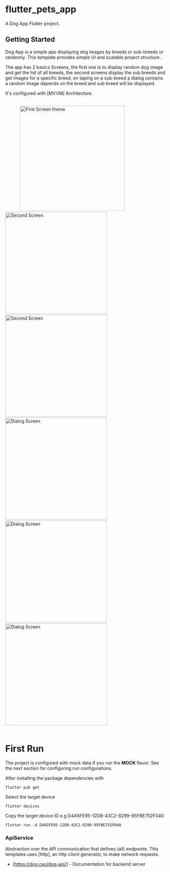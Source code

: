 # flutter_pets_app

A Dog App Flutter project.

## Getting Started

Dog App is a simple app displaying dog images by breeds or sub-breeds or randomly. This template provides simple UI and scalable project structure . 

The app has 2 basics Screens, the first one is to display random dog image and get the list of all breeds, the second screens display the sub breeds and get images for a specific breed, on taping on a sub-breed a dialog contains a random image depends on the breed and sub breed will be displayed.

It's configured with [MVVM] Architecture.

<br />
<div>
  &emsp;&emsp;&emsp;
  <img src="https://github.com/doratekaya/PetsAppFlutter/blob/main/images/Screen1.png" alt="First Screen theme" width="330">
  &emsp;&emsp;&emsp;&emsp;
  <img src="https://github.com/doratekaya/PetsAppFlutter/blob/main/images/Screen2_1.png" alt="Second Screen" width="320">  
  &emsp;&emsp;&emsp;&emsp;
  <img src="https://github.com/doratekaya/PetsAppFlutter/blob/main/images/Screen2_2.png" alt="Second Screen" width="320">  
  &emsp;&emsp;&emsp;&emsp;
  <img src="https://github.com/doratekaya/PetsAppFlutter/blob/main/images/Screen3_1.png" alt="Dialog Screen" width="320">  
  &emsp;&emsp;&emsp;&emsp;
  <img src="https://github.com/doratekaya/PetsAppFlutter/blob/main/images/Screen3_2.png" alt="Dialog Screen " width="320">  
  &emsp;&emsp;&emsp;&emsp;
  <img src="https://github.com/doratekaya/PetsAppFlutter/blob/main/images/Screen3_3.png" alt="Dialog Screen " width="320">  
</div>
<br />

[Navigation 2.0]: https://medium.com/flutter/learning-flutters-new-navigation-and-routing-system-7c9068155ade

# First Run

The project is configured with mock data if you run the **MOCK** flavor. See the next section for configuring run configurations.

After installing the package dependencies with 

```
flutter pub get
```

Select the target device

```
flutter devices  
```

Copy the target device ID e.g D4A5FE95-12D8-43C2-8299-95FBE752F040

```
flutter run -d D4A5FE95-12D8-43C2-8299-95FBE752F040      
```


### ApiService

Abstraction over the API communication that defines (all) endpoints. 
This templates uses [http], an http client generator, to make network requests.

- [https://dog.ceo/dog-api/] - Documentation for backend server

